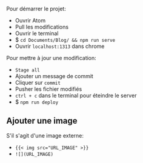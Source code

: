 Pour démarrer le projet:
- Ouvrir Atom
- Pull les modifications
- Ouvrir le terminal
- $ `cd Documents/Blog/ && npm run serve`
- Ouvrir `localhost:1313` dans chrome

Pour mettre à jour une modification:
- `Stage all`
- Ajouter un message de commit
- Cliquer sur `commit`
- Pusher les fichier modifiés
- `ctrl + c` dans le terminal pour éteindre le server
- $ `npm run deploy`


## Ajouter une image

S'il s'agit d'une image externe:
- `{{< img src="URL_IMAGE" >}}`
- `![](URL_IMAGE)`
